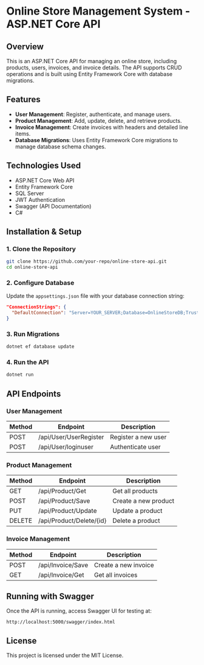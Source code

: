 # Online Store Management System - ASP.NET Core API

## Overview
This is an ASP.NET Core API for managing an online store, including products, users, invoices, and invoice details. The API supports CRUD operations and is built using Entity Framework Core with database migrations.

## Features
- **User Management**: Register, authenticate, and manage users.
- **Product Management**: Add, update, delete, and retrieve products.
- **Invoice Management**: Create invoices with headers and detailed line items.
- **Database Migrations**: Uses Entity Framework Core migrations to manage database schema changes.

## Technologies Used
- ASP.NET Core Web API
- Entity Framework Core
- SQL Server
- JWT Authentication
- Swagger (API Documentation)
- C#

## Installation & Setup
### 1. Clone the Repository
```sh
git clone https://github.com/your-repo/online-store-api.git
cd online-store-api
```

### 2. Configure Database
Update the `appsettings.json` file with your database connection string:
```json
"ConnectionStrings": {
  "DefaultConnection": "Server=YOUR_SERVER;Database=OnlineStoreDB;Trusted_Connection=True;"
}
```

### 3. Run Migrations
```sh
dotnet ef database update
```

### 4. Run the API
```sh
dotnet run
```

## API Endpoints
### User Management
| Method | Endpoint           | Description          |
|--------|------------------|----------------------|
| POST   | /api/User/UserRegister | Register a new user |
| POST   | /api/User/loginuser    | Authenticate user   |

### Product Management
| Method | Endpoint         | Description               |
|--------|----------------|-----------------------------|
| GET    | /api/Product/Get  | Get all products         |
| POST   | /api/Product/Save  | Create a new product    |
| PUT    | /api/Product/Update | Update a product       |
| DELETE | /api/Product/Delete/{id} | Delete a product  |

### Invoice Management
| Method | Endpoint               | Description              |
|--------|----------------------|----------------------------|
| POST   | /api/Invoice/Save       | Create a new invoice    |
| GET    | /api/Invoice/Get         | Get all invoices       |

## Running with Swagger
Once the API is running, access Swagger UI for testing at:
```
http://localhost:5000/swagger/index.html
```

## License
This project is licensed under the MIT License.

